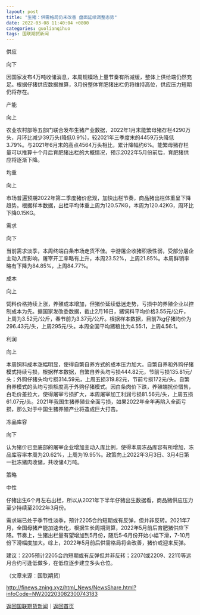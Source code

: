 ```yaml
---
layout: post
title: "生猪：供需格局仍未改善 盘面延续调整态势"
date: 2022-03-08 11:40:04 +0800
categories: guolianqihuo
tags: 国联期货新闻
---
```

<p>供应</p>
 <p>向下</p>
 <p>因国家发布4万吨收储消息，本周规模场上量节奏有所减缓，整体上供给端仍然充足。根据仔猪供应数据推算，3月份整体育肥猪出栏仍将维持高位，供应压力短期仍将存在。</p>
 <p>产能</p>
 <p>向上</p>
 <p>农业农村部等五部门联合发布生猪产业数据，2022年1月末能繁母猪存栏4290万头，月环比减少39万头(降低0.9%)，较2021年三季度末的4459万头降低3.79%。与2021年6月末的高点4564万头相比，累计降幅约6%。能繁母猪存栏量可以推算十个月后育肥猪出栏的大概情况，预示2022年5月份前后，育肥猪供应将逐渐下降。</p>
 <p>均重</p>
 <p>向上</p>
 <p>市场普遍预期2022年第二季度猪价悲观，加快出栏节奏，商品猪出栏体重呈下降趋势。根据样本数据，出栏平均体重上周为120.57KG，本周为120.42KG，周环比下降0.15KG。</p>
 <p>需求</p>
 <p>向下</p>
 <p>当前需求淡季，本周终端白条市场走货不佳。中游屠企收猪积极性弱，受部分屠企主动入库影响，屠宰开工率略有上升，本周23.52%，上周21.85%。本周鲜销率略有下降为84.85%，上周84.77%。</p>
 <p>成本</p>
 <p>向上</p>
 <p>饲料价格持续上涨，养殖成本增加，但猪价延续低迷走势，亏损中的养殖企业以控制成本为先。据国家发改委数据，截止2月16日，猪饲料平均价格3.55元/公斤，上周为3.52元/公斤，春节前为3.37元/公斤。根据样本数据，目前7kg仔猪均价为296.43元/头，上周295元/头。本周全国平均猪粮比为4.55:1，上周4.56:1。</p>
 <p>利润</p>
 <p>向上</p>
 <p>本周饲料成本涨幅明显，使得自繁自养方式的成本压力加大。自繁自养和外购仔猪模式持续亏损，根据样本数据，自繁自养头均亏损444.82元，节前亏损135.81元/头；外购仔猪头均亏损314.59元，上周五损319.82元，节前亏损172元/头。自繁自养模式的头均亏损额度高于外购仔猪模式。因白条肉价下跌，养殖端抗价惜售，白毛价差拉大，使得屠宰亏损扩大，本周屠宰加工利润亏损81.56元/头，上周五损61.07元/头。2021年我国生猪养殖业全面亏损，如果2022年全年再陷入全面亏损，那么对于中国生猪养殖产业将造成巨大打击。</p>
 <p>冻品库容</p>
 <p>向下</p>
 <p>认为猪价已至底部的屠宰企业增加主动入库比例，使得本周冻品库容有所增加，冻品库容率本周为20.62%，上周为19.95%。政策向上2022年3月3日、3月4日第一批冻猪肉收储，共收储4万吨。</p>
 <p>策略</p>
 <p>中性</p>
 <p>仔猪出生6个月左右出栏，所以从2021年下半年仔猪出生数据看，商品猪供应压力至少持续至2022年3月份。</p>
 <p>需求端已处于季节性淡季，预计2205合约短期或有反弹，但并非反转。2021年7月，全国母猪产能加速去化，根据生长周期测算，2022年5月前后育肥猪供应下降。节奏上，生猪出栏量有望增加到5月份，随后5-6月份开始小幅下滑，7-10月份下滑幅度加大。综上，2022年5月前后供需格局将会改善，猪价或迎来反弹。</p>
 <p>建议：2205预计2205合约短期或有反弹但并非反转；2207(或2209、2211)等远月合约可逢低做多，在低位逐步建立多头仓位。</p><p class="em_media">（文章来源：国联期货）</p>

<http://finews.zning.xyz/html_News/NewsShare.html?infoCode=NW202203082300743183>

[返回国联期货新闻](//finews.withounder.com/category/guolianqihuo.html)｜[返回首页](//finews.withounder.com/)